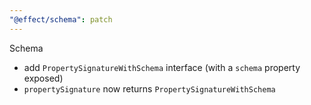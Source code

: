```yaml
---
"@effect/schema": patch
---
```


Schema

- add `PropertySignatureWithSchema` interface (with a `schema` property exposed)
- `propertySignature` now returns `PropertySignatureWithSchema`
